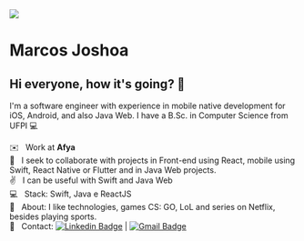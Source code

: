 <img width="auto" src="https://github.com/Joshoa.png">


# Marcos Joshoa

## Hi everyone, how it's going? 🤙
I'm a software engineer with experience in mobile native development for iOS, Android, and also Java Web. I have a B.Sc. in Computer Science from UFPI :computer:

 :envelope:  &nbsp; Work at **Afya**
 <br/> :muscle: &nbsp; I seek to collaborate with projects in Front-end using React, mobile using Swift, React Native or Flutter and in Java Web projects.
 <br/> :v: &nbsp; I can be useful with Swift and Java Web
 <br/> :computer: &nbsp; Stack: Swift, Java e ReactJS
 <br/> 💬  &nbsp; About: I like technologies, games CS: GO, LoL and series on Netflix, besides playing sports.
 <br/> :email: &nbsp; Contact: [![Linkedin Badge](https://img.shields.io/badge/-MarcosJoshoa-blue?style=flat-square&logo=Linkedin&logoColor=white&link=https://https://www.linkedin.com/in/mrmjop/)](https://www.linkedin.com/in/mrmjop/) 
| 
[![Gmail Badge](https://img.shields.io/badge/-joshoa689@gmail.com-c14438?style=flat-square&logo=Gmail&logoColor=white&link=mailto:joshoa689@gmail.com)](mailto:joshoa689@gmail.com)
